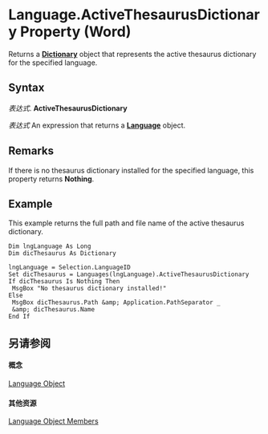 
# Language.ActiveThesaurusDictionary Property (Word)

Returns a  **[Dictionary](1946d60c-2abd-9ca9-8d0b-7068e9173bb3.md)** object that represents the active thesaurus dictionary for the specified language.


## Syntax

 _表达式_. **ActiveThesaurusDictionary**

 _表达式_ An expression that returns a **[Language](0acc4a42-b4c2-a415-0e38-a049b085dc86.md)** object.


## Remarks

If there is no thesaurus dictionary installed for the specified language, this property returns  **Nothing**.


## Example

This example returns the full path and file name of the active thesaurus dictionary.


```
Dim lngLanguage As Long 
Dim dicThesaurus As Dictionary 
 
lngLanguage = Selection.LanguageID 
Set dicThesaurus = Languages(lngLanguage).ActiveThesaurusDictionary 
If dicThesaurus Is Nothing Then 
 MsgBox "No thesaurus dictionary installed!" 
Else 
 MsgBox dicThesaurus.Path &amp; Application.PathSeparator _ 
 &amp; dicThesaurus.Name 
End If 

```


## 另请参阅


#### 概念


[Language Object](0acc4a42-b4c2-a415-0e38-a049b085dc86.md)
#### 其他资源


[Language Object Members](http://msdn.microsoft.com/library/71b8c7ea-bb8f-3fa7-73f7-f99485ab5d4a%28Office.15%29.aspx)
